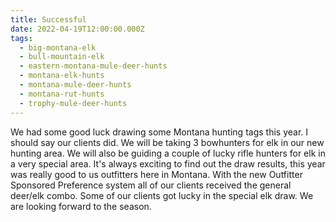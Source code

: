 ```yaml
---
title: Successful
date: 2022-04-19T12:00:00.000Z
tags:
  - big-montana-elk
  - bull-mountain-elk
  - eastern-montana-mule-deer-hunts
  - montana-elk-hunts
  - montana-mule-deer-hunts
  - montana-rut-hunts
  - trophy-mule-deer-hunts
---
```


We had some good luck drawing some Montana hunting tags this year. I should say our clients did. We will be taking 3 bowhunters for elk in our new hunting area. We will also be guiding a couple of lucky rifle hunters for elk in a very special area. It's always exciting to find out the draw results, this year was really good to us outfitters here in Montana. With the new Outfitter Sponsored Preference system all of our clients received the general deer/elk combo. Some of our clients got lucky in the special elk draw. We are looking forward to the season.
